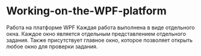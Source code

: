 # Working-on-the-WPF-platform
 Работа на платформе WPF 
Каждая работа  выполнена в виде отдельного окна. Каждое окно является отдельным представлением отдельного задания. Также  присутствует главное окно, которое позволяет открыть любое окно для проверки задания.

